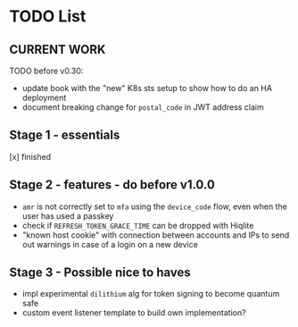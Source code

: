 # TODO List

## CURRENT WORK

TODO before v0.30:

- update book with the "new" K8s sts setup to show how to do an HA deployment
- document breaking change for `postal_code` in JWT address claim

## Stage 1 - essentials

[x] finished

## Stage 2 - features - do before v1.0.0

- `amr` is not correctly set to `mfa` using the `device_code` flow, even when the user has used a passkey
- check if `REFRESH_TOKEN_GRACE_TIME` can be dropped with Hiqlite
- "known host cookie" with connection between accounts and IPs to send out warnings in case
  of a login on a new device

## Stage 3 - Possible nice to haves

- impl experimental `dilithium` alg for token signing to become quantum safe
- custom event listener template to build own implementation?
